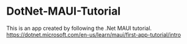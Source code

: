 # DotNet-MAUI-Tutorial
This is an app created by following the .Net MAUI tutorial. https://dotnet.microsoft.com/en-us/learn/maui/first-app-tutorial/intro
